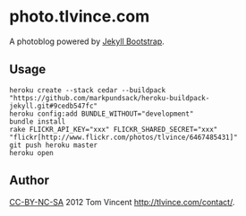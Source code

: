 # photo.tlvince.com

A photoblog powered by [Jekyll Bootstrap][jb].

## Usage

    heroku create --stack cedar --buildpack "https://github.com/markpundsack/heroku-buildpack-jekyll.git#9cedb547fc"
    heroku config:add BUNDLE_WITHOUT="development"
    bundle install
    rake FLICKR_API_KEY="xxx" FLICKR_SHARED_SECRET="xxx" "flickr[http://www.flickr.com/photos/tlvince/6467485431]"
    git push heroku master
    heroku open 

## Author

[CC-BY-NC-SA][cc] 2012 Tom Vincent <http://tlvince.com/contact/>.

  [jb]: http://jekyllbootstrap.com
  [cc]: http://creativecommons.org/licenses/by-nc-sa/3.0/
